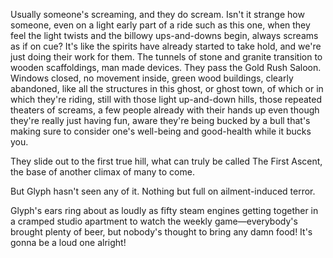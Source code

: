 Usually someone's screaming, and they do scream. Isn't it strange how someone, even on a light early part of a ride such as this one, when they feel the light twists and the billowy ups-and-downs begin, always screams as if on cue? It's like the spirits have already started to take hold, and we're just doing their work for them. The tunnels of stone and granite transition to wooden scaffoldings, man made devices. They pass the Gold Rush Saloon. Windows closed, no movement inside, green wood buildings, clearly abandoned, like all the structures in this ghost, or ghost town, of which or in which they're riding, still with those light up-and-down hills, those repeated theaters of screams, a few people already with their hands up even though they're really just having fun, aware they're being bucked by a bull that's making sure to consider one's well-being and good-health while it bucks you.

They slide out to the first true hill, what can truly be called The First Ascent, the base of another climax of many to come.

But Glyph hasn't seen any of it. Nothing but full on ailment-induced terror.

Glyph's ears ring about as loudly as fifty steam engines getting together in a cramped studio apartment to watch the weekly game—everybody's brought plenty of beer, but nobody's thought to bring any damn food! It's gonna be a loud one alright!